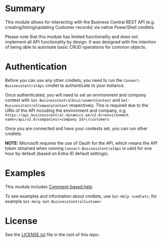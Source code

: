 # Summary

This module allows for interacting with the Business Central REST API (e.g. creating/listing/updating Customer records) via native PowerShell cmdlets.

Please note that this module has limited functionality and does not implement all API functionality by design. It was designed with the intention of being able to automate basic CRUD operations for common objects.

# Authentication

Before you can use any other cmdlets, you need to run the ```Connect-BusinessCentralApi``` cmdlet to authenticate to your instance.

Once authenticated, you will need to set an environment and company context with ```Set-BusinessCentralEnvironmentContext``` and ```Set-BusinessCentralCompanyContext``` respectively. This is required due to the URIs of the API including the environment and company, e.g. ```https://api.businesscentral.dynamics.om/v2.0/<environment name>/api/v2.0/companies(<company Id>)/customers```


Once you are connected and have your contexts set, you can run other cmdlets.

**NOTE:** Microsoft requires the use of Oauth for the API, which means the API token obtained when running ```Connect-BusinessCentralApi``` is valid for one hour by default (based on Entra ID default settings).

# Examples

This module includes [Comment-based help](https://learn.microsoft.com/en-us/powershell/module/microsoft.powershell.core/about/about_comment_based_help?view=powershell-7.5)

To see examples and information about cmdlets, use ```Get-Help <cmdlet>```, for example ```Get-Help Get-BusinessCentralCustomer```

# License

See the [LICENSE.txt](https://github.com/mister-dj/PowerShell/blob/main/LICENSE.txt) file in the root of this repo.